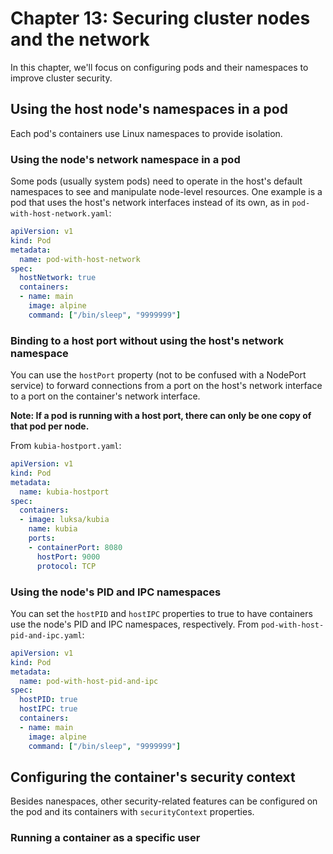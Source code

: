 # Chapter 13: Securing cluster nodes and the network

In this chapter, we'll focus on configuring pods and their namespaces to improve cluster security.

## Using the host node's namespaces in a pod

Each pod's containers use Linux namespaces to provide isolation.

### Using the node's network namespace in a pod

Some pods (usually system pods) need to operate in the host's default namespaces to see and manipulate node-level resources. One example is a pod that uses the host's network interfaces instead of its own, as in `pod-with-host-network.yaml`:

```yaml
apiVersion: v1
kind: Pod
metadata:
  name: pod-with-host-network
spec:
  hostNetwork: true
  containers:
  - name: main
    image: alpine
    command: ["/bin/sleep", "9999999"]
```

### Binding to a host port without using the host's network namespace

You can use the `hostPort` property (not to be confused with a NodePort service) to forward connections from a port on the host's network interface to a port on the container's network interface.

**Note: If a pod is running with a host port, there can only be one copy of that pod per node.**

From `kubia-hostport.yaml`:

```yaml
apiVersion: v1
kind: Pod
metadata:
  name: kubia-hostport
spec:
  containers:
  - image: luksa/kubia
    name: kubia
    ports:
    - containerPort: 8080
      hostPort: 9000
      protocol: TCP
```

### Using the node's PID and IPC namespaces

You can set the `hostPID` and `hostIPC` properties to true to have containers use the node's PID and IPC namespaces, respectively. From `pod-with-host-pid-and-ipc.yaml`:

```yaml
apiVersion: v1
kind: Pod
metadata:
  name: pod-with-host-pid-and-ipc
spec:
  hostPID: true
  hostIPC: true
  containers:
  - name: main
    image: alpine
    command: ["/bin/sleep", "9999999"]
```

## Configuring the container's security context

Besides nanespaces, other security-related features can be configured on the pod and its containers with `securityContext` properties.

### Running a container as a specific user
